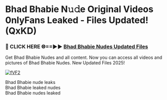 # ﻿Bhad Bhabie N𝚞𝚍e Original Videos 0nlyFans Leaked - Files Updated! (QxKD)

### 🔴 CLICK HERE 🌐==►► [﻿Bhad Bhabie Nudes Updated Files](https://lkdvds.com/bhad-bhabie)

Get ﻿Bhad Bhabie Nudes and all content. Now you can access all videos and pictures of ﻿Bhad Bhabie Nudes. New Updated Files 2025!

[![fVF2](https://i.imgur.com/TnHtlc8.gif)](https://lkdvds.com/bhad-bhabie)

﻿Bhad Bhabie nude leaks<br>
﻿Bhad Bhabie leaked nudes<br>
﻿Bhad Bhabie nudes leaked